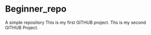 # Beginner_repo
A simple repository
This is my first GITHUB project.
Ths is my second GITHUB Project.
